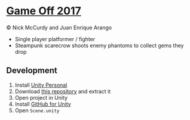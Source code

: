 # [Game Off 2017](https://itch.io/jam/game-off-2017)
© Nick McCurdy and Juan Enrique Arango

- Single player platformer / fighter
- Steampunk scarecrow shoots enemy phantoms to collect gems they drop

## Development
1. Install [Unity Personal](https://store.unity.com/products/unity-personal)
2. Download [this repository](https://github.com/nickmccurdy/game-off-2017/archive/master.zip) and extract it
3. Open project in Unity
4. Install [GitHub for Unity](https://github.com/github-for-unity/Unity)
5. Open `Scene.unity`
